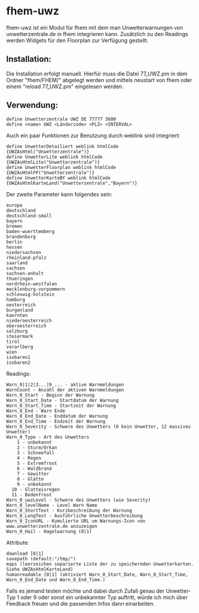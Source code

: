 # fhem-uwz

fhem-uwz ist ein Modul für fhem mit dem man Unwetterwarnungen von unwetterzentrale.de in fhem integrieren kann.
Zusätzlich zu den Readings werden Widgets für den Floorplan zur Verfügung gestellt.


Installation:
-----------------------------------------
Die Installation erfolgt manuell. Hierfür muss die Datei 77_UWZ.pm in dem Ordner "fhem/FHEM/" abgelegt werden und mittels neustart von fhem oder einem "reload 77_UWZ.pm" eingelesen werden.



Verwendung:
-----------------------------------------
    define Unwetterzentrale UWZ DE 77777 3600
    define <name> UWZ <Ländercode> <PLZ> <INTERVAL>

Auch ein paar Funktionen zur Benutzung durch weblink sind integriert:

    define UnwetterDetailiert weblink htmlCode {UWZAsHtml("Unwetterzentrale")}
    define UnwetterLite weblink htmlCode {UWZAsHtmlLite("Unwetterzentrale")}
    define UnwetterFloorplan weblink htmlCode {UWZAsHtmlFP("Unwetterzentrale")}
    define UnwetterKarteBY weblink htmlCode {UWZAsHtmlKarteLand("Unwetterzentrale","Bayern")}

Der zweite Parameter kann folgendes sein:

    europa
    deutschland
    deutschland-small
    bayern
    bremen
    baden-wuerttemberg
    brandenburg
    berlin
    hessen
    niedersachsen
    rheinland-pfalz
    saarland
    sachsen
    sachsen-anhalt
    thueringen
    nordrhein-westfalen
    mecklenburg-vorpommern
    schleswig-holstein
    hamburg
    oesterreich
    burgenland
    kaernten
    niederoesterreich
    oberoesterreich
    salzburg
    steiermark
    tirol
    vorarlberg
    wien
    isobaren1
    isobaren2


Readings:

    Warn_0|1|2|3...|9_... - aktive Warnmeldungen
    WarnCount - Anzahl der aktiven Warnmeldungen
    Warn_0_Start - Beginn der Warnung
    Warn_0_Start_Date - Startdatum der Warnung
    Warn_0_Start_Time - Startzeit der Warnung
    Warn_0_End - Warn Ende
    Warn_0_End_Date - Enddatum der Warnung
    Warn_0_End_Time - Endzeit der Warnung
    Warn_0_Severity - Schwere des Unwetters (0 kein Unwetter, 12 massives Unwetter)
    Warn_0_Type - Art des Unwetters
        1 - unbekannt
        2 - Sturm/Orkan
        3 - Schneefall
        4 - Regen
        5 - Extremfrost
        6 - Waldbrand
        7 - Gewitter
        8 - Glätte
        9 - unbekannt
      10 - Glatteisregen
      11 - Bodenfrost
    Warn_0_uwzLevel - Schwere des Unwetters (wie Severity)
    Warn_0_levelName - Level Warn Name
    Warn_0_ShortText - Kurzbeschreibung der Warnung
    Warn_0_LongText - Ausführliche Unwetterbeschreibung
    Warn_0_IconURL - Kumulierte URL um Warnungs-Icon von www.unwetterzentrale.de anzuzeigen
    Warn_0_Hail - Hagelwarnung (0|1)


Attribute:

    download [0|1]
    savepath (default:"/tmp/")
    maps (leerzeichen separierte Liste der zu speichernden Unwetterkarten. Siehe UWZAsHtmlKarteLand)
    humanreadable [0|1] (aktiviert Warn_0_Start_Date, Warn_0_Start_Time, Warn_0_End_Date und Warn_0_End_Time.)


Falls es jemand testen möchte und dabei durch Zufall genau der Unwetter-Typ 1 oder 9 oder sonst ein unbekannter Typ auftritt, würde ich mich über Feedback freuen und die passenden Infos dann einarbeiten.

